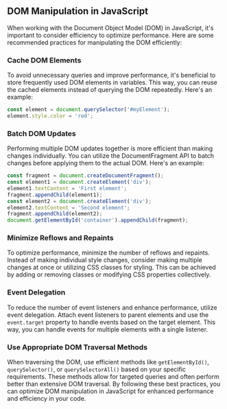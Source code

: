 ## DOM Manipulation in JavaScript
When working with the Document Object Model (DOM) in JavaScript, it's important to consider efficiency to optimize performance. Here are some recommended practices for manipulating the DOM efficiently:
### Cache DOM Elements
To avoid unnecessary queries and improve performance, it's beneficial to store frequently used DOM elements in variables. This way, you can reuse the cached elements instead of querying the DOM repeatedly. Here's an example:
```javascript
const element = document.querySelector('#myElement');
element.style.color = 'red';
```
### Batch DOM Updates
Performing multiple DOM updates together is more efficient than making changes individually. You can utilize the DocumentFragment API to batch changes before applying them to the actual DOM. Here's an example:
```javascript
const fragment = document.createDocumentFragment();
const element1 = document.createElement('div');
element1.textContent = 'First element';
fragment.appendChild(element1);
const element2 = document.createElement('div');
element2.textContent = 'Second element';
fragment.appendChild(element2);
document.getElementById('container').appendChild(fragment);
```
### Minimize Reflows and Repaints
To optimize performance, minimize the number of reflows and repaints. Instead of making individual style changes, consider making multiple changes at once or utilizing CSS classes for styling. This can be achieved by adding or removing classes or modifying CSS properties collectively.
### Event Delegation
To reduce the number of event listeners and enhance performance, utilize event delegation. Attach event listeners to parent elements and use the `event.target` property to handle events based on the target element. This way, you can handle events for multiple elements with a single listener.
### Use Appropriate DOM Traversal Methods
When traversing the DOM, use efficient methods like `getElementById()`, `querySelector()`, or `querySelectorAll()` based on your specific requirements. These methods allow for targeted queries and often perform better than extensive DOM traversal.
By following these best practices, you can optimize DOM manipulation in JavaScript for enhanced performance and efficiency in your code.